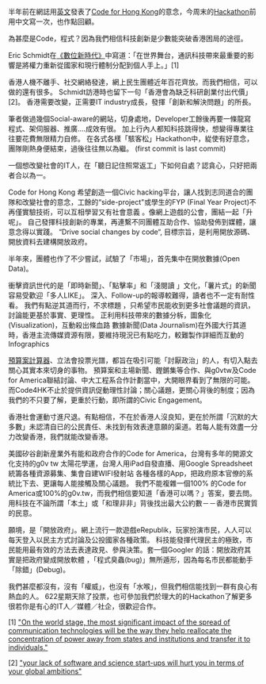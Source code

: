 
半年前在網誌用[英文](http://blog.code4.hk/hackathon/2013/12/01/code-for-hk/)發表了[Code for Hong Kong](https://www.facebook.com/groups/code4hk/)的意念，今周末的[Hackathon](https://www.facebook.com/events/572823742836248/)前用中文寫一次，也作點回顧。


為甚麼是Code，程式？因為我們相信科技創新是少數能突破香港困局的途徑。
     
Eric Schmidt在[《數位新時代》](http://www.amazon.com/gp/product/030794705X/ref=as_li_ss_tl?ie=UTF8&camp=1789&creative=390957&creativeASIN=030794705X&linkCode=as2&tag=theboo09-20)中寫道：「在世界舞台，通訊科技帶來最重要的影響是將權力重新從國家和現行體制分配到個人手上。」[1]


香港人機不離手、社交網絡發達，網上民生團體近年百花齊放。而我們相信，可以做的還有很多。
Schmidt訪港時也留下一句「香港會為缺乏科研創業付出代價」[2]。 香港需要改變，正需要IT industry成長，發揮「創新和解決問題」的所長。

筆者做過幾個Social-aware的網站，切身處地，Developer工餘後再要一條龍寫程式、架伺服器、推廣....成效有很。
加上行內人都知科技跳得快，想變得專業往往要花費無限精力自修。
在各式各樣「駭客松」Hackathon中，緃使有好意念，團隊剛熱身便結束，過後往往無以為繼。 (first commit is last commit)

一個想改變社會的IT人，在「聽日記住照常返工」下如何自處？認貪心，只好把兩者合以為一。

Code for Hong Kong 希望創造一個Civic hacking平台，讓人找到志同道合的團隊和改變社會的意念，工餘的“side-project"或學生的FYP (Final Year Project)不再僅實驗技術，可以互相學習又有社會意義 。像網上遊戲的公會，團結一起「升呢」。
自己發揮科技創新的專業，再連繫不同團體互助合作、協助發佈到媒體，讓意念得以實踐。
“Drive social changes by code“, 目標宗旨，是利用開放源碼、開放資料去建構開放政府。

半年來，團體也作了不少嘗試，試驗了「市場」，首先集中在開放數據(Open Data)。

衝擊資訊世代的是「即時新聞」、「點擊率」和「淺閱讀 」文化，「薯片式」的新聞容易受歡迎「多人LIKE」。
深入、Follow-up的報導較難得，讀者也不一定有耐性看。
我們有點逆其道而行，不求標題 ，只希望市民能收到更多社會議題的資訊，討論能更基於事實、更理性。
正利用科技帶來的數據分柝，圖象化(Visualization)，互動殺出條血路 
數據新聞(Data Journalism)在外國大行其道時，香港主流傳媒資源有限，要維持現況已有點吃力，較難製作詳細而互動的Infographics

[預算案計算器](http://thehousenews.com/data-journalism/%E9%A0%90%E7%AE%97%E6%A1%88-calculator/)、立法會投票光譜，都旨在吸引可能「討厭政治」的人，有切入點去關心其實本來切身的事物。
預算案和主場新聞、鏗鏘集等合作、與g0vtw及Code for America聯結討論、中大工程系合作計劃當中，大開眼界看到了無限的可能。而Code4HK不止於提供資訊促動理性討論；關心議題，更關心背後的制度；因為我們的不只要了解，更重於行動，即所謂的Civic Engagement。


香港社會運動寸進尺退。有點相信，不在於香港人沒良知，更在於所謂「沉默的大多數」未認清自已的公民責任、未找到有效表達意願的渠道。若每人能有效盡一分力改變香港，我們就能改變香港。


美國矽谷創新産業外有能和政府合作的Code for America，台灣有多年的開源文化支持的g0v tw
太陽花學運，台灣人用iPad自發直播、用Google Spreadsheet統籌各種資源募集、集會自建WIFI發射站
各種各樣的App，把政府原本官僚的系統比下去、更讓每人能接觸及關心議題。 
我們不能複雜一個100% 的Code for America或100%的g0v.tw，而我們相信要知道「香港可以嗎？」答案，要去問。
用科技在不論所謂「本土」或「和理非非」背後找出最大公約數－－香港市民實質的民意。

願境，是「開放政府」。網上流行一款遊戲eRepublik，玩家扮演市民，人人可以每天登入以民主方式討論及公投國家各種政策。
科技能發揮代理民主的極致，市民能用最有效的方法去表達政見、參與決策。套一個Googler 的話：開放政府其實是把政府變成開放軟體 ，「程式臭蟲(bug)」無所遁形，因為每名市民都能動手「除錯」(Debug)。

我們甚麼都沒有，沒有「權威」，也沒有「水喉」，但我們相信能找到一群有良心有熱血的人。
622星期天除了投票，也可參加我們於理大的的Hackathon了解更多
很若你是有心的IT人／媒體／社企，很歡迎合作。

 [1] ["On the world stage, the most significant impact of the spread of communication technologies will be the way they help reallocate the concentration of power away from states and institutions and transfer it to individuals."](http://www.amazon.com/gp/product/030794705X/ref=as_li_ss_tl?ie=UTF8&camp=1789&creative=390957&creativeASIN=030794705X&linkCode=as2&tag=theboo09-20) 

 [2] ["your lack of software and science start-ups will hurt you in terms of your global ambitions"](http://www.bschool.cuhk.edu.hk/program/article.aspx?id=FE385046D25B)
